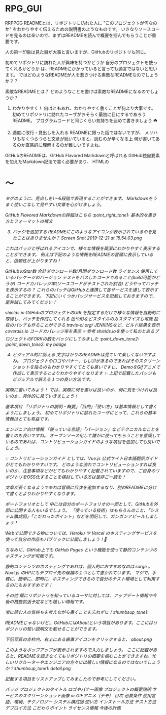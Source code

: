# RPG_GUI
RRPPGG
READMEとは、リポジトリに訪れた人に "このプロジェクトが何なのか" をわかりやすく伝えるための説明書のようなものです。
いきなりソースコードを見るのは辛いので、まずはREADMEを読んで概要を掴んでもらうことが重要です。

人の第一印象は見た目が大事と言いますが、GitHubのリポジトリも同じ。

初めてリポジトリに訪れた人が興味を持つかどうか
自分のプロジェクトを使ってくれるかどうか
は、READMEにかかっていると言っても過言ではないと思います。
ではどのようなREADMEが人を惹きつける素敵なREADMEなのでしょうか？？

素敵なREADMEとは？
どのようなことを書けば素敵なREADMEになるのでしょうか？

1. わかりやすく！
何はともあれ、わかりやすく書くことが何より大事です。
初めてリポジトリに訪れたユーザがおそらく最初に目にするであろうREADME。
プログラムコードと同じくらい気持ちを込めて書きましょう :shamrock:

2. 適度に改行・見出しを入れる
READMEに限った話ではないですが、
メリハリもなくつらつらと文章が続いていると、読むのが辛くなる上
何が書いてあるのか直感的に理解するのが難しいですよね。

GitHubのREADMEは、GitHub Flavored Markdownと呼ばれる
GitHub独自要素を加えたMarkdown記法で書く必要があり、
HTMLの<h1>〜<h6>タグのように、見出しを1〜6段階で表現することができます。
Markdownをうまく使いこなして見やすい文章を心がけましょう。

GitHub Flavored Markdownの詳細はこちら
:point_right_tone1: 基本的な書き方とフォーマットの構文

3. バッジを追加する
READMEにこのようなアイコンが表示されているのを見たことはありませんか？
Screen Shot 2019-12-21 at 15.54.03.png

これはバッジと呼ばれるアイコンで、様々な情報を簡潔にわかりやすく表示することができます。
例えば下記のような情報をREADMEの冒頭に表示していると、信頼性が上がりますね！

GitHubのStar数
合計ダウンロード数/月間ダウンロード数
ライセンス
使用しているパッケージのバージョン
テストをパスしたコードであること(build可能かどうか)
コードカバレッジ率(ソースコードがテストされた割合)
どうやってバッチを表示するの？
これらのバッチはGitHubと連携して各サービスを通して表示することができます。
下記にいくつかバッジサービスを記載しておきますので、是非試してみてください！

shields.io
GitHubのプロジェクトのURLを指定するだけで様々な情報を自動的に取得し、バッチを作成してくれる
色や形などスタイルのカスタマイズも可能
独自のバッチも作ることができる
travis-ci.org/
JENKINSなど、ビルド結果を表示
coveralls.io
コードカバレッジ率を表示
:star: 参考
shields.ioを使って私のとあるプロジェクトのFORKの数をバッジにしてみました
:point_down_tone2: :point_down_tone2:
my badge

4. ビジュアル的に訴える
文字ばかりのREADMEは見ていて楽しくないですよね。
プロジェクトのロゴやバナー、もしUIがあるのであればそのスクリーンショットを貼るのもわかりやすくてとても良いですし、
DemoをGifアニメで作成して表示するとよりわかりやすくなります :sparkles:
上記で記載したバッジもビジュアルで訴える１つの良い方法です。

実際に書いてみよう！
では、実際に何を書けば良いのか、何に気をつければ良いのか、具体的に見ていきましょう！

基本項目
「リポジトリの説明・概要」「目的」「使い方」は基本情報として書くようにしましょう。
初めてリポジトリに訪れたユーザにとって、これらの基本情報はとても有益です。

エンジニア向け情報
「使っている言語」「バージョン」などテクニカルなことを書くのも良いですね。
オープンソース化して誰かに使ってもらうことを意識しているのであれば、コントリビューションガイドのような項目を追加しても良いでしょう。

:bulb: コントリビューションガイド としては、Vue.js 公式サイト日本語翻訳ガイド がとてもわかりやすいです。
どのような流れでコントリビューションすれば良いのか、注意事項などがとてもわかりやすく記載されていますので、ご自身のリポジトリをOSS化することを検討している方は是非ご一読を！

文章が長くなるようであれば冒頭に目次を追加するなり、別のREADMEに分けて書くとよりわかりやすくなります。

ポートフォリオとして
中には自分のポートフォリオの一部として、GitHubを外部に公開する人もいるでしょう。
「使っている技術」はもちろんのこと、「システム構成図」「こだわったポイント」などを明記して、ガンガンアピールしましょう！

Webで公開できる物については、Heroku や Vercel のホスティングサービスを使って自分の作品もパブリックに公開しましょう！:rocket:

ちなみに、GitHub上でも GitHub Pages という機能を使って静的コンテンツのホスティングが可能です。

静的コンテンツのホスティングであれば、個人的におすすめなのは surge 。
Nuxt.js のHPにもデプロイ先の候補の１つとして書かれています。
マジで、手軽に、簡単に、即時に、ホスティングできるので自分のテスト環境として利用するのにもおすすめです！

その他
既にリポジトリを知っているユーザに対しては、アップデート情報や今後の機能拡張予定なども嬉しい情報です。

常に読む人の気持ちを考えながら書くことを忘れずに！:thumbsup_tone1:

READMEじゃないけど...
GitHubにはAboutという項目があります。ここにはリポジトリの短い説明文を載せることができます。

下記写真の赤枠内、右上にある歯車アイコンをクリックすると、
about.png

このようなポップアップが表示されますので入力しましょう。
ここに記載があると、READMEを読まなくてもリポジトリの概要を掴むことができますね。忙しいリクルーターやエンジニアの方々には嬉しい情報になるのではないでしょうか？:thumbsup_tone1:
detail.png

記載する項目をリストアップしてみましたので参考にしてください。

バッジ
プロジェクトのタイトル
ロゴやバナー画像
プロジェクトの概要説明
サービスのスクリーンショット画像 or GIFアニメ（デモ）
目次
必要条件
使用言語、環境、テクノロジー
システム構成図
使い方
インストール方法
テスト方法
デプロイ方法
こだわりポイント
ライセンス情報
今後の計画
